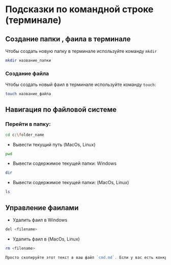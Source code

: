 # Подсказки по командной строке (терминале)

## Создание папки , фаила в терминале

Чтобы создать новую папку в терминале используйте команду `mkdir`

```sh
mkdir название_папки
```

### Создание файла 

Чтобы создать новый фаил в терминале используйте команду `touch`:

```sh
touch название_файла
```

## Навигация по файловой системе

 ### Перейти в папку:
 
  ```sh
  cd c:\folder_name
```
* Вывести текущий путь (MacOs, Linux)

```sh
pwd
```

* Вывести содержимое текущей папки: Windows

```sh
dir
```
* Вывести содержимое текущей папки: (MacOs, Linux)

```sh
ls
```

## Управление фаилами

* Удалить фаил в Windows

```sh
del <filename>
```

* Удалить фаил в (MacOs, Linux)

```sh
rm <filename>
```

```go
Просто скопируйте этот текст в ваш файл `cmd.md`. Если у вас есть конкретные вопросы по какой-то части кода или нужны дополнительные пояснения, дайте мне знать!
```
